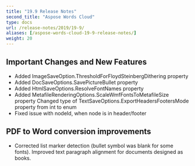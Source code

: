 ```yaml
---
title: "19.9 Release Notes"
second_title: "Aspose Words Cloud"
type: docs
url: /release-notes/2019/19-9/
aliases: [/aspose-words-cloud-19-9-release-notes/]
weight: 20
---
```


## Important Changes and New Features

- Added ImageSaveOption.ThresholdForFloydSteinbergDithering property
- Added DocSaveOptions.SavePictureBullet property
- Added HtmlSaveOptions.ResolveFontNames property
- Added MetafileRenderingOptions.ScaleWmfFontsToMetafileSize property Changed type of TextSaveOptions.ExportHeadersFootersMode property from int to enum 
- Fixed issue with nodeId, when node is in header/footer

## PDF to Word conversion improvements

- Corrected list marker detection (bullet symbol was blank for some fonts). Improved text paragraph alignment for documents designed as books.
